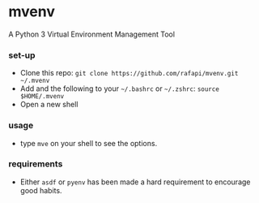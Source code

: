 # mvenv
A Python 3 Virtual Environment Management Tool
### set-up
* Clone this repo: `git clone https://github.com/rafapi/mvenv.git ~/.mvenv`
* Add and the following to your `~/.bashrc` or `~/.zshrc`: `source $HOME/.mvenv`
* Open a new shell
### usage
* type `mve` on your shell to see the options.
### requirements
* Either `asdf` or `pyenv` has been made a hard requirement to encourage good habits.
